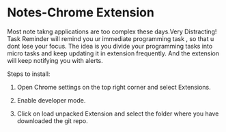 # Notes-Chrome Extension

Most note takng applications are too complex these days.Very Distracting!
Task Reminder will remind you ur immediate programming task , so that u dont lose your focus. The idea is you divide your programming tasks into micro tasks and keep updating it in extension frequently. And the extension will keep notifying you with alerts.


 Steps to install:

 1. Open Chrome settings on the top right corner and select Extensions.

 2. Enable developer mode.

 3. Click on load unpacked Extension and select the folder where you have downloaded the git repo.

